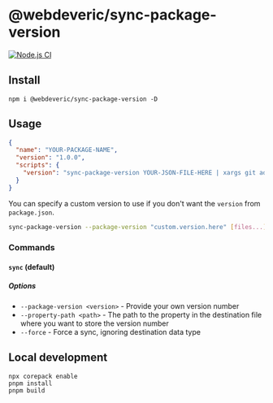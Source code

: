 # @webdeveric/sync-package-version

[![Node.js CI](https://github.com/webdeveric/sync-package-version/actions/workflows/node.js.yml/badge.svg)](https://github.com/webdeveric/sync-package-version/actions/workflows/node.js.yml)

## Install

```shell
npm i @webdeveric/sync-package-version -D
```

## Usage

```json
{
  "name": "YOUR-PACKAGE-NAME",
  "version": "1.0.0",
  "scripts": {
    "version": "sync-package-version YOUR-JSON-FILE-HERE | xargs git add"
  }
}
```

You can specify a custom version to use if you don't want the `version` from `package.json`.

```sh
sync-package-version --package-version "custom.version.here" [files...]
```

### Commands

#### `sync` (default)

##### Options

- `--package-version <version>` - Provide your own version number
- `--property-path <path>` - The path to the property in the destination file where you want to store the version number
- `--force` - Force a sync, ignoring destination data type

## Local development

```
npx corepack enable
pnpm install
pnpm build
```
